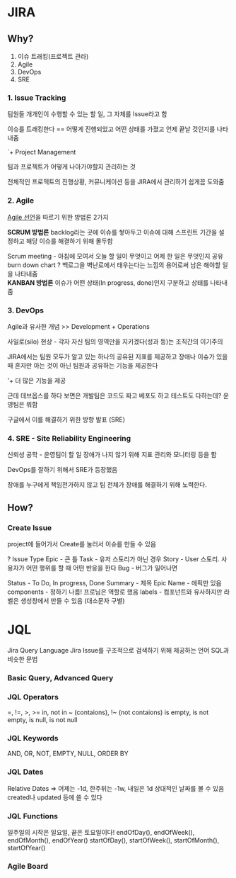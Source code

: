 # JIRA

## Why?

1. 이슈 트래킹(프로젝트 관라)
2. Agile
3. DevOps
4. SRE

### 1. Issue Tracking

팀원들 개개인이 수행할 수 있는 할 일, 그 자체를 Issue라고 함

이슈를 트래킹한다 == 어떻게 진행되었고 어떤 상태를 가졌고 언제 끝날 것인지를 나타내줌

`+ Project Management

팀과 프로젝트가 어떻게 나아가야할지 관리하는 것

전체적인 프로젝트의 진행상황, 커뮤니케이션 등을 JIRA에서 관리하기 쉽게끔 도와줌

### 2. Agile

[Agile 선언](https://agilemanifesto.org/iso/ko/manifesto.html)을 따르기 위한 방법론 2가지

**SCRUM 방법론**
backlog라는 곳에 이슈를 쌓아두고 이슈에 대해 스프린트 기간을 설정하고 해당 이슈를 해결하기 위해 몰두함

Scrum meeting - 아침에 모여서 오늘 할 일이 무엇이고 어제 한 일은 무엇인지 공유
burn down chart ?
백로그을 벽난로에서 태우는다는 느낌의 용어로써 남은 해야할 일을 나타내줌<br/>
**KANBAN 방법론**
이슈가 어떤 상태(In progress, done)인지 구분하고 상태를 나타내줌

### 3. DevOps

Agile과 유사한 개념 >> Development + Operations

사일로(silo) 현상 - 각자 자신 팀의 영역만을 지키겠다(성과 등)는 조직간의 이기주의

JIRA에서는 팀원 모두가 알고 있는 하나의 공유된 지표를 제공하고
장애나 이슈가 있을 때 혼자만 아는 것이 아닌 팀원과 공유하는 기능을 제공한다

'+ 더 많은 기능을 제공

근데 데브옵스를 하다 보면은 개발팀은 코드도 짜고 베포도 하고 테스트도 다하는데? 운영팀은 뭐함

구글에서 이를 해결하기 위한 방향 발표 (SRE)

### 4. SRE - Site Reliability Engineering

신뢰성 공학 - 운영팀이 할 일
장애가 나지 않기 위해 지표 관리와 모니터링 등을 함

DevOps를 잘하기 위해서 SRE가 등장했음

장애를 누구에게 책임전가하지 않고 팀 전체가 장애를 해결하기 위해 노력한다.

## How?

### Create Issue

project에 들어가서 Create를 눌러서 이슈를 만들 수 있음

? Issue Type
Epic - 큰 틀
Task - 유저 스토리가 아닌 경우
Story - User 스토리. 사용자가 어떤 행위를 할 때 어떤 반응을 한다
Bug - 버그가 일어나면

Status - To Do, In progress, Done
Summary - 제목
Epic Name - 에픽만 있음
components - 정하기 나름! 프로님은 역할로 했음
labels - 컴포넌트와 유사하지만 라벨은 생성창에서 만들 수 있음 (대소문자 구별)

# JQL

Jira Query Language
Jira Issue를 구조적으로 검색하기 위해 제공하는 언어
SQL과 비슷한 문법

### Basic Query, Advanced Query

### JQL Operators

=, !=, >, >=
in, not in
~ (contaions), !~ (not contaions)
is empty, is not empty, is null, is not null

### JQL Keywords

AND, OR, NOT, EMPTY, NULL, ORDER BY

### JQL Dates

Relative Dates => 어제는 -1d, 한주뒤는 -1w, 내일은 1d
상대적인 날짜를 볼 수 있음
created나 updated 등에 쓸 수 있다

### JQL Functions

일주일의 시작은 일요일, 끝은 토요일이다!
endOfDay(), endOfWeek(), endOfMonth(), endOfYear()
startOfDay(), startOfWeek(), startOfMonth(), startOfYear()

### Agile Board

